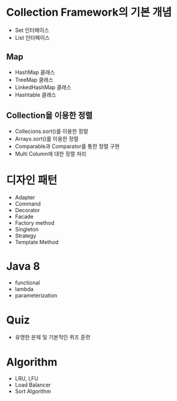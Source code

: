 # Collection Framework의 기본 개념
-  Set 인터페이스
-  List 인터페이스 
## Map 
- HashMap 클래스
- TreeMap 클래스 
- LinkedHashMap 클래스
- Hashtable 클래스 

## Collection을 이용한 정렬
- Collecions.sort()를 이용한 정렬
- Arrays.sort()를 이용한 정렬 
- Comparable과 Comparator를 통한 정렬 구현 
- Multi Column에 대한 정렬 처리 

# 디자인 패턴
- Adapter
- Command
- Decorator
- Facade
- Factory method
- Singleton 
- Strategy 
- Template Method

# Java 8
- functional 
- lambda
- parameterization

# Quiz
- 유명한 문제 및 기본적인 퀴즈 훈련

# Algorithm 
- LRU, LFU
- Load Balancer
- Sort Algorithm 